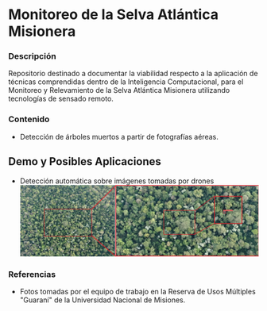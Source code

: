 # Monitoreo de la Selva Atlántica Misionera #

### Descripción ###
Repositorio destinado a documentar la viabilidad respecto a la aplicación de técnicas comprendidas dentro de la Inteligencia Computacional, para el Monitoreo y Relevamiento de la Selva Atlántica Misionera utilizando tecnologías de sensado remoto.

### Contenido ###
* Detección de árboles muertos a partir de fotografías aéreas.

## Demo y Posibles Aplicaciones ###
* Detección automática sobre imágenes tomadas por drones
![Figura 1.: Detección automática sobre un área extensa](/Deteccion-Arboles-Muertos/preliminary_results/contextualized_demo.jpg)

### Referencias ###
* Fotos tomadas por el equipo de trabajo en la Reserva de Usos Múltiples "Guaraní" de la Universidad Nacional de Misiones.
